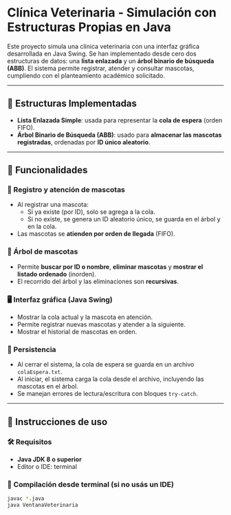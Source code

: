 # Clínica Veterinaria - Simulación con Estructuras Propias en Java

Este proyecto simula una clínica veterinaria con una interfaz gráfica desarrollada en Java Swing. Se han implementado desde cero dos estructuras de datos: una **lista enlazada** y un **árbol binario de búsqueda (ABB)**. El sistema permite registrar, atender y consultar mascotas, cumpliendo con el planteamiento académico solicitado.

---

## 🧩 Estructuras Implementadas

- **Lista Enlazada Simple**: usada para representar la **cola de espera** (orden FIFO).
- **Árbol Binario de Búsqueda (ABB)**: usado para **almacenar las mascotas registradas**, ordenadas por **ID único aleatorio**.

---

## 🧠 Funcionalidades

### 📌 Registro y atención de mascotas
- Al registrar una mascota:
  - Si ya existe (por ID), solo se agrega a la cola.
  - Si no existe, se genera un ID aleatorio único, se guarda en el árbol y en la cola.
- Las mascotas se **atienden por orden de llegada** (FIFO).

### 🌳 Árbol de mascotas
- Permite **buscar por ID o nombre**, **eliminar mascotas** y **mostrar el listado ordenado** (inorden).
- El recorrido del árbol y las eliminaciones son **recursivas**.

### 🖥️ Interfaz gráfica (Java Swing)
- Mostrar la cola actual y la mascota en atención.
- Permite registrar nuevas mascotas y atender a la siguiente.
- Mostrar el historial de mascotas en orden.

### 💾 Persistencia
- Al cerrar el sistema, la cola de espera se guarda en un archivo `colaEspera.txt`.
- Al iniciar, el sistema carga la cola desde el archivo, incluyendo las mascotas en el árbol.
- Se manejan errores de lectura/escritura con bloques `try-catch`.

---

## 🚀 Instrucciones de uso

### 🛠️ Requisitos
- **Java JDK 8 o superior**
- Editor o IDE: terminal

### 🧪 Compilación desde terminal (si no usás un IDE)
```bash
javac *.java
java VentanaVeterinaria
